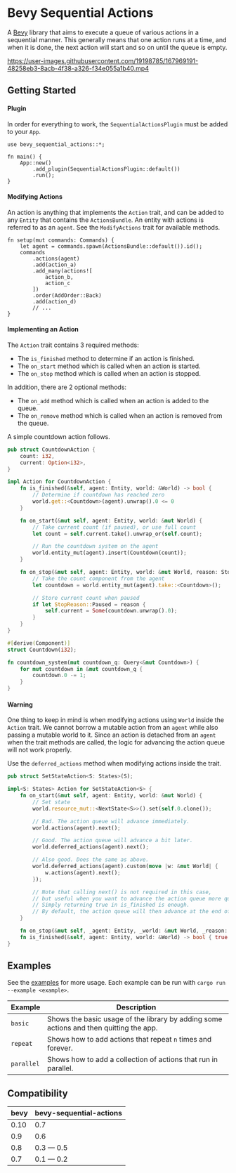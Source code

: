 # Bevy Sequential Actions

A [Bevy](https://bevyengine.org) library that aims to execute a queue of various actions in a sequential manner.
This generally means that one action runs at a time, and when it is done,
the next action will start and so on until the queue is empty.

https://user-images.githubusercontent.com/19198785/167969191-48258eb3-8acb-4f38-a326-f34e055a1b40.mp4

## Getting Started

#### Plugin

In order for everything to work, the `SequentialActionsPlugin` must be added to your `App`.

```rust,no_run
use bevy_sequential_actions::*;

fn main() {
    App::new()
        .add_plugin(SequentialActionsPlugin::default())
        .run();
}
```

#### Modifying Actions

An action is anything that implements the `Action` trait,
and can be added to any `Entity` that contains the `ActionsBundle`.
An entity with actions is referred to as an `agent`.
See the `ModifyActions` trait for available methods.

```rust,no_run
fn setup(mut commands: Commands) {
    let agent = commands.spawn(ActionsBundle::default()).id();
    commands
        .actions(agent)
        .add(action_a)
        .add_many(actions![
            action_b,
            action_c
        ])
        .order(AddOrder::Back)
        .add(action_d)
        // ...
}
```

#### Implementing an Action

The `Action` trait contains 3 required methods:

* The `is_finished` method to determine if an action is finished.
* The `on_start` method which is called when an action is started.
* The `on_stop` method which is called when an action is stopped.

In addition, there are 2 optional methods:

* The `on_add` method which is called when an action is added to the queue.
* The `on_remove` method which is called when an action is removed from the queue.

A simple countdown action follows.

```rust
pub struct CountdownAction {
    count: i32,
    current: Option<i32>,
}

impl Action for CountdownAction {
    fn is_finished(&self, agent: Entity, world: &World) -> bool {
        // Determine if countdown has reached zero
        world.get::<Countdown>(agent).unwrap().0 <= 0
    }

    fn on_start(&mut self, agent: Entity, world: &mut World) {
        // Take current count (if paused), or use full count
        let count = self.current.take().unwrap_or(self.count);

        // Run the countdown system on the agent
        world.entity_mut(agent).insert(Countdown(count));
    }

    fn on_stop(&mut self, agent: Entity, world: &mut World, reason: StopReason) {
        // Take the count component from the agent
        let countdown = world.entity_mut(agent).take::<Countdown>();

        // Store current count when paused
        if let StopReason::Paused = reason {
            self.current = Some(countdown.unwrap().0);
        }
    }
}

#[derive(Component)]
struct Countdown(i32);

fn countdown_system(mut countdown_q: Query<&mut Countdown>) {
    for mut countdown in &mut countdown_q {
        countdown.0 -= 1;
    }
}
```

#### Warning

One thing to keep in mind is when modifying actions using `World` inside the `Action` trait.
We cannot borrow a mutable action from an `agent` while also passing a mutable world to it.
Since an action is detached from an `agent` when the trait methods are called,
the logic for advancing the action queue will not work properly.

Use the `deferred_actions` method when modifying actions inside the trait.

```rust
pub struct SetStateAction<S: States>(S);

impl<S: States> Action for SetStateAction<S> {
    fn on_start(&mut self, agent: Entity, world: &mut World) {
        // Set state
        world.resource_mut::<NextState<S>>().set(self.0.clone());

        // Bad. The action queue will advance immediately.
        world.actions(agent).next();

        // Good. The action queue will advance a bit later.
        world.deferred_actions(agent).next();

        // Also good. Does the same as above.
        world.deferred_actions(agent).custom(move |w: &mut World| {
            w.actions(agent).next();
        });

        // Note that calling next() is not required in this case,
        // but useful when you want to advance the action queue more quickly.
        // Simply returning true in is_finished is enough.
        // By default, the action queue will then advance at the end of the frame.
    }

    fn on_stop(&mut self, _agent: Entity, _world: &mut World, _reason: StopReason) {}
    fn is_finished(&self, agent: Entity, world: &World) -> bool { true }
}
```

## Examples

See the [examples](examples/) for more usage.
Each example can be run with `cargo run --example <example>`.

| Example | Description |
| ------- | ----------- |
| `basic` | Shows the basic usage of the library by adding some actions and then quitting the app. |
| `repeat` | Shows how to add actions that repeat `n` times and forever. |
| `parallel` | Shows how to add a collection of actions that run in parallel. |

## Compatibility

| bevy | bevy-sequential-actions |
| ---- | ----------------------- |
| 0.10 | 0.7                     |
| 0.9  | 0.6                     |
| 0.8  | 0.3 — 0.5               |
| 0.7  | 0.1 — 0.2               |
